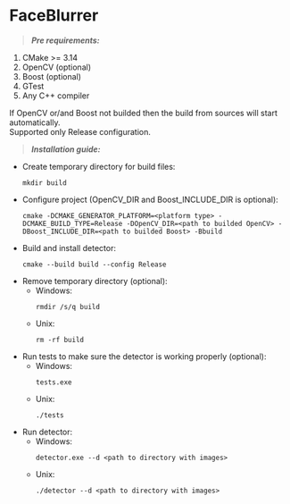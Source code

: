 # FaceBlurrer

>***Pre requirements:***
1. CMake >= 3.14
2. OpenCV (optional)
3. Boost (optional)
4. GTest
4. Any C++ compiler

If OpenCV or/and Boost not builded then the build from sources will start automatically.\
Supported only Release configuration.


>***Installation guide:***
* Create temporary directory for build files:
	```
	mkdir build
	```
* Configure project (OpenCV_DIR and Boost_INCLUDE_DIR is optional):
	```
	cmake -DCMAKE_GENERATOR_PLATFORM=<platform type> -DCMAKE_BUILD_TYPE=Release -DOpenCV_DIR=<path to builded OpenCV> -DBoost_INCLUDE_DIR=<path to builded Boost> -Bbuild
	```
* Build and install detector:
	```
	cmake --build build --config Release
	```
* Remove temporary directory (optional):
	* Windows:
		```
		rmdir /s/q build
		```
	* Unix:
		```
		rm -rf build
		```
* Run tests to make sure the detector is working properly (optional):
	* Windows:
		```
		tests.exe
		```
	* Unix:
		```
		./tests
		```
* Run detector:
	* Windows:
		```
		detector.exe --d <path to directory with images>
		```
	* Unix:
		```
		./detector --d <path to directory with images>
		```